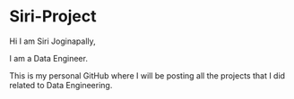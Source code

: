# Siri-Project

Hi I am Siri Joginapally, 

I am a Data Engineer.

This is my personal GitHub where I will be posting all the projects that I did related to Data Engineering.
